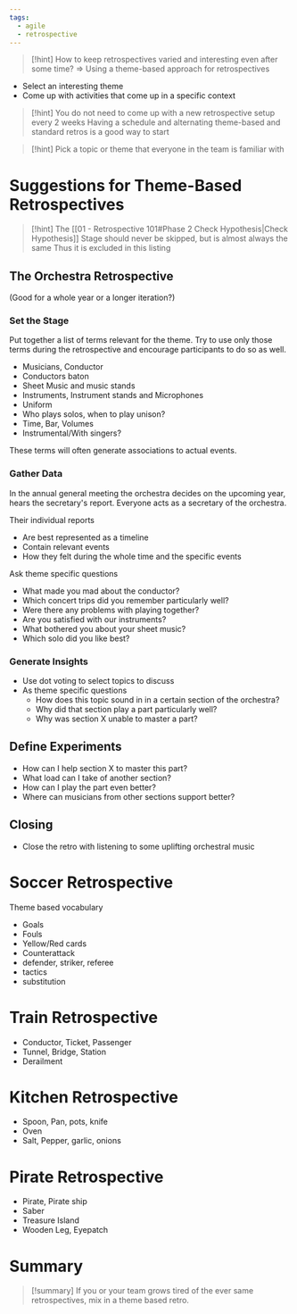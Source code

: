 ```yaml
---
tags:
  - agile
  - retrospective
---
```


>[!hint] How to keep retrospectives varied and interesting even after some time?
>  => Using a theme-based approach for retrospectives
- Select an interesting theme
- Come up with activities that come up in a specific context

> [!hint] You do not need to come up with a new retrospective setup every 2 weeks
> Having a schedule and alternating theme-based and standard retros is a good way to start

> [!hint] Pick a topic or theme that everyone in the team is familiar with

# Suggestions for Theme-Based Retrospectives

> [!hint] The [[01 - Retrospective 101#Phase 2 Check Hypothesis|Check Hypothesis]] Stage should never be skipped, but is almost always the same
> Thus it is excluded in this listing

## The Orchestra Retrospective

(Good for a whole year or a longer iteration?)

### Set the Stage

Put together a list of terms relevant for the theme. Try to use only those terms during the retrospective and encourage participants to do so as well.

- Musicians, Conductor
- Conductors baton
- Sheet Music and music stands
- Instruments, Instrument stands and Microphones
- Uniform
- Who plays solos, when to play unison?
- Time, Bar, Volumes
- Instrumental/With singers?

These terms will often generate associations to actual events.

### Gather Data

In the annual general meeting the orchestra decides on the upcoming year, hears the secretary's report.
Everyone acts as a secretary of the orchestra.

Their individual reports
- Are best represented as a timeline
- Contain relevant events
- How they felt during the whole time and the specific events

Ask theme specific questions
- What made you mad about the conductor?
- Which concert trips did you remember particularly well?
- Were there any problems with playing together?
- Are you satisfied with our instruments?
- What bothered you about your sheet music?
- Which solo did you like best?

### Generate Insights

- Use dot voting to select topics to discuss
- As theme specific questions
	- How does this topic sound in in a certain section of the orchestra?
	- Why did that section play a part particularly well?
	- Why was section X unable to master a part?

## Define Experiments

- How can I help section X to master this part?
- What load can I take of another section?
- How can I play the part even better?
- Where can musicians from other sections support better?

## Closing

- Close the retro with listening to some uplifting orchestral music

# Soccer Retrospective

Theme based vocabulary
- Goals
- Fouls
- Yellow/Red cards
- Counterattack
- defender, striker, referee
- tactics
- substitution

# Train Retrospective

- Conductor, Ticket, Passenger
- Tunnel, Bridge, Station
- Derailment

# Kitchen Retrospective

- Spoon, Pan, pots, knife
- Oven
- Salt, Pepper, garlic, onions

# Pirate Retrospective

- Pirate, Pirate ship
- Saber
- Treasure Island
- Wooden Leg, Eyepatch

# Summary

> [!summary] If you or your team grows tired of the ever same retrospectives, mix in a theme based retro.
